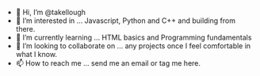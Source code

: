 - 👋 Hi, I’m @takellough
- 👀 I’m interested in ... Javascript, Python and C++ and building from there. 
- 🌱 I’m currently learning ... HTML basics and Programming fundamentals
- 💞️ I’m looking to collaborate on ... any projects once I feel comfortable in what I know.
- 📫 How to reach me ... send me an email or tag me here.

<!---
takellough/takellough is a ✨ special ✨ repository because its `README.md` (this file) appears on your GitHub profile.
You can click the Preview link to take a look at your changes.
--->
